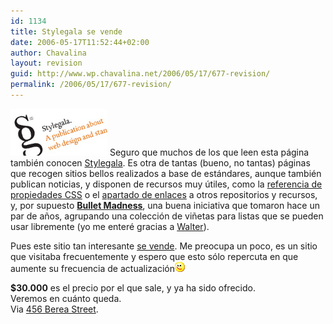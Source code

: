 ```yaml
---
id: 1134
title: Stylegala se vende
date: 2006-05-17T11:52:44+02:00
author: Chavalina
layout: revision
guid: http://www.wp.chavalina.net/2006/05/17/677-revision/
permalink: /2006/05/17/677-revision/
---
```

<img class="imgizqda" src="/imagenes/fotos/stylegala.jpg" alt="Stylegala - web design publication" /> Seguro que muchos de los que leen esta página también conocen <a href="http://stylegala.com/" target="_blank">Stylegala</a>. Es otra de tantas (bueno, no tantas) páginas que recogen sitios bellos realizados a base de estándares, aunque también publican noticias, y disponen de recursos muy &uacute;tiles, como la <a href="http://www.stylegala.com/features/css-reference/" target="_blank">referencia de propiedades CSS</a> o el <a href="http://www.stylegala.com/resources/" target="_blank">apartado de enlaces</a> a otros repositorios y recursos, y, por supuesto **<a href="http://www.stylegala.com/features/bulletmadness/" target="_blank">Bullet Madness</a>**, una buena iniciativa que tomaron hace un par de a&ntilde;os, agrupando una colecci&oacute;n de vi&ntilde;etas para listas que se pueden usar libremente (yo me enteré gracias a <a href="http://www.htmllife.com/archivos/bullet_madness/" target="_blank">Walter</a>).

Pues este sitio tan interesante <a href="http://www.sitepoint.com/forums/showthread.php?t=381321" target="_blank">se vende</a>. Me preocupa un poco, es un sitio que visitaba frecuentemente y espero que esto s&oacute;lo repercuta en que aumente su frecuencia de actualizaci&oacute;n![emo](/imagenes/emoticonos/guino.gif) 

**$30.000** es el precio por el que sale, y ya ha sido ofrecido.  
Veremos en cuánto queda.  
Via <a href="http://www.456bereastreet.com/archive/200605/stylegala_is_for_sale/" target="_blank">456 Berea Street</a>.